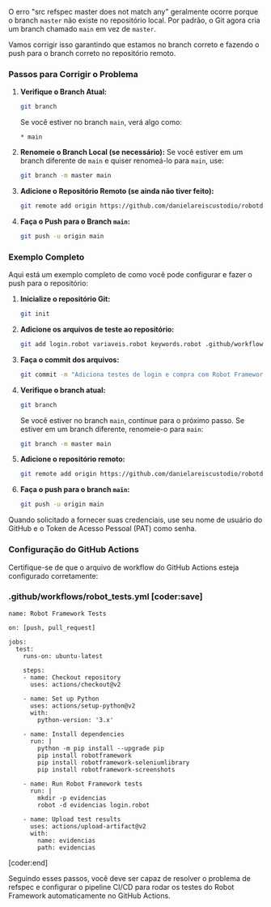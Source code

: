 O erro "src refspec master does not match any" geralmente ocorre porque o branch `master` não existe no repositório local. Por padrão, o Git agora cria um branch chamado `main` em vez de `master`.

Vamos corrigir isso garantindo que estamos no branch correto e fazendo o push para o branch correto no repositório remoto.

### Passos para Corrigir o Problema

1. **Verifique o Branch Atual:**
   ```sh
   git branch
   ```

   Se você estiver no branch `main`, verá algo como:
   ```
   * main
   ```

2. **Renomeie o Branch Local (se necessário):**
   Se você estiver em um branch diferente de `main` e quiser renomeá-lo para `main`, use:
   ```sh
   git branch -m master main
   ```

3. **Adicione o Repositório Remoto (se ainda não tiver feito):**
   ```sh
   git remote add origin https://github.com/danielareiscustodio/robotdemo.git
   ```

4. **Faça o Push para o Branch `main`:**
   ```sh
   git push -u origin main
   ```

### Exemplo Completo

Aqui está um exemplo completo de como você pode configurar e fazer o push para o repositório:

1. **Inicialize o repositório Git:**
   ```sh
   git init
   ```

2. **Adicione os arquivos de teste ao repositório:**
   ```sh
   git add login.robot variaveis.robot keywords.robot .github/workflows/robot_tests.yml
   ```

3. **Faça o commit dos arquivos:**
   ```sh
   git commit -m "Adiciona testes de login e compra com Robot Framework"
   ```

4. **Verifique o branch atual:**
   ```sh
   git branch
   ```

   Se você estiver no branch `main`, continue para o próximo passo. Se estiver em um branch diferente, renomeie-o para `main`:
   ```sh
   git branch -m master main
   ```

5. **Adicione o repositório remoto:**
   ```sh
   git remote add origin https://github.com/danielareiscustodio/robotdemo.git
   ```

6. **Faça o push para o branch `main`:**
   ```sh
   git push -u origin main
   ```

Quando solicitado a fornecer suas credenciais, use seu nome de usuário do GitHub e o Token de Acesso Pessoal (PAT) como senha.

### Configuração do GitHub Actions

Certifique-se de que o arquivo de workflow do GitHub Actions esteja configurado corretamente:

### .github/workflows/robot_tests.yml [coder:save]
```
name: Robot Framework Tests

on: [push, pull_request]

jobs:
  test:
    runs-on: ubuntu-latest

    steps:
    - name: Checkout repository
      uses: actions/checkout@v2

    - name: Set up Python
      uses: actions/setup-python@v2
      with:
        python-version: '3.x'

    - name: Install dependencies
      run: |
        python -m pip install --upgrade pip
        pip install robotframework
        pip install robotframework-seleniumlibrary
        pip install robotframework-screenshots

    - name: Run Robot Framework tests
      run: |
        mkdir -p evidencias
        robot -d evidencias login.robot

    - name: Upload test results
      uses: actions/upload-artifact@v2
      with:
        name: evidencias
        path: evidencias
```
[coder:end]

Seguindo esses passos, você deve ser capaz de resolver o problema de refspec e configurar o pipeline CI/CD para rodar os testes do Robot Framework automaticamente no GitHub Actions.